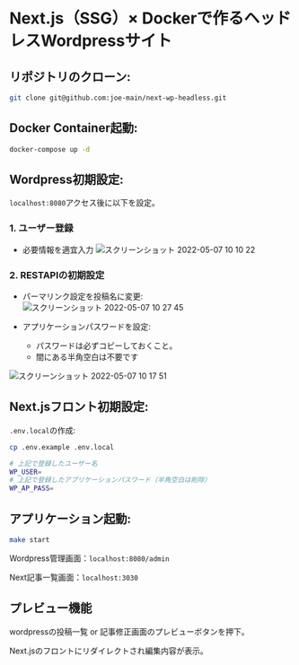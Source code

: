 # Next.js（SSG）× Dockerで作るヘッドレスWordpressサイト
## リポジトリのクローン:

```bash
git clone git@github.com:joe-main/next-wp-headless.git
```

## Docker Container起動:

```bash
docker-compose up -d
```

## Wordpress初期設定:
`localhost:8080`アクセス後に以下を設定。

### 1. ユーザー登録
* 必要情報を適宜入力
![スクリーンショット 2022-05-07 10 10 22](https://user-images.githubusercontent.com/87892265/167232092-e6932d5f-2df9-43a7-93e4-622c97d90168.png)

### 2. RESTAPIの初期設定
* パーマリンク設定を投稿名に変更:
![スクリーンショット 2022-05-07 10 27 45](https://user-images.githubusercontent.com/87892265/167232568-e4f295b7-2a36-400f-a091-3d8ec7621e21.png)

* アプリケーションパスワードを設定:
  * パスワードは必ずコピーしておくこと。
  * 間にある半角空白は不要です

![スクリーンショット 2022-05-07 10 17 51](https://user-images.githubusercontent.com/87892265/167232366-6cb17abf-c758-47b4-b761-159f3aa8a83e.png)

## Next.jsフロント初期設定:
 `.env.local`の作成:

  ```bash
  cp .env.example .env.local 
  ```

  ```bash
  # 上記で登録したユーザー名
  WP_USER=
  # 上記で登録したアプリケーションパスワード（半角空白は削除）
  WP_AP_PASS=
  ```  

## アプリケーション起動:
  ```bash
  make start
  ```
  Wordpress管理画面：`localhost:8080/admin`

  Next記事一覧画面：`localhost:3030`

## プレビュー機能

wordpressの投稿一覧 or 記事修正画面のプレビューボタンを押下。

Next.jsのフロントにリダイレクトされ編集内容が表示。